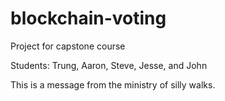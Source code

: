 # blockchain-voting
<p>Project for capstone course</p>
<p>Students: Trung, Aaron, Steve, Jesse, and John</p>
<p>This is a message from the ministry of silly walks.
